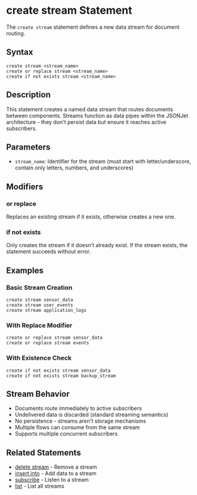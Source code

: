 # create stream Statement

The `create stream` statement defines a new data stream for document routing.

## Syntax

```jsonjet
create stream <stream_name>
create or replace stream <stream_name>
create if not exists stream <stream_name>
```

## Description

This statement creates a named data stream that routes documents between components. Streams function as data pipes within the JSONJet architecture - they don't persist data but ensure it reaches active subscribers.

## Parameters

- `stream_name`: Identifier for the stream (must start with letter/underscore, contain only letters, numbers, and underscores)

## Modifiers

### or replace
Replaces an existing stream if it exists, otherwise creates a new one.

### if not exists
Only creates the stream if it doesn't already exist. If the stream exists, the statement succeeds without error.

## Examples

### Basic Stream Creation

```jsonjet
create stream sensor_data
create stream user_events
create stream application_logs
```

### With Replace Modifier

```jsonjet
create or replace stream sensor_data
create or replace stream events
```

### With Existence Check

```jsonjet
create if not exists stream sensor_data
create if not exists stream backup_stream
```

## Stream Behavior

- Documents route immediately to active subscribers
- Undelivered data is discarded (standard streaming semantics)  
- No persistence - streams aren't storage mechanisms
- Multiple flows can consume from the same stream
- Supports multiple concurrent subscribers

## Related Statements

- [delete stream](./delete-stream.md) - Remove a stream
- [insert into](./insert-into.md) - Add data to a stream
- [subscribe](./subscribe.md) - Listen to a stream
- [list](./list.md) - List all streams 